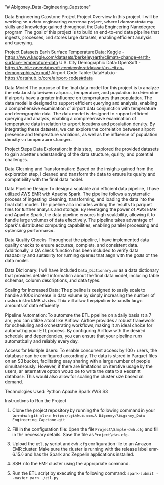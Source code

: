 "# Abigoney_Data-Engineering_Capstone" 

Data Engineering Capstone Project
Project Overview
In this project, I will be working on a data engineering capstone project, where I demonstrate my skills and knowledge gained throughout the Data Engineering Nanodegree program. The goal of this project is to build an end-to-end data pipeline that ingests, processes, and stores large datasets, enabling efficient analysis and querying.

Project Datasets
Earth Surface Temperature Data: Kaggle - https://www.kaggle.com/datasets/berkeleyearth/climate-change-earth-surface-temperature-data
U.S. City Demographic Data: OpenSoft - https://public.opendatasoft.com/explore/dataset/us-cities-demographics/export/
Airport Code Table: DataHub.io - https://datahub.io/core/airport-codes#data

Data Model
The purpose of the final data model for this project is to analyze the relationship between airports, temperature, and population to determine if airports have a greater influence on temperatures than population. The data model is designed to support efficient querying and analysis, enabling a comprehensive examination of airport data conjunction with temperature and demographic data.
The data model is designed to support efficient querying and analysis, enabling a comprehensive examination of temperature data in relation to airport locations and population density. By integrating these datasets, we can explore the correlation between airport presence and temperature variations, as well as the influence of population density on temperature changes.

Project Steps
Data Exploration: In this step, I explored the provided datasets to gain a better understanding of the data structure, quality, and potential challenges.

Data Cleaning and Transformation: Based on the insights gained from the exploration step, I cleaned and transform the data to ensure its quality and compatibility with the final data model.

Data Pipeline Design: To design a scalable and efficient data pipeline, I have utilized AWS EMR with Apache Spark. The pipeline follows a systematic process of ingesting, cleaning, transforming, and loading the data into the final data model. The pipeline also includes writing the results to parquet files for further analysis and storage.
By leveraging the power of AWS EMR and Apache Spark, the data pipeline ensures high scalability, allowing it to handle large volumes of data effectively. The pipeline takes advantage of Spark's distributed computing capabilities, enabling parallel processing and optimizing performance.

Data Quality Checks: Throughout the pipeline, I have implemented data quality checks to ensure accurate, complete, and consistent data. Additionally, a QA check function has been included to verify data readability and suitability for running queries that align with the goals of the data model.

Data Dictionary: I will have included `Data_Dictionary.md` as a data dictionary that provides detailed information about the final data model, including table schemas, column descriptions, and data types.

Scaling for Increased Data: The pipeline is designed to easily scale to handle a 100x increase in data volume by simply increasing the number of nodes in the EMR cluster. This will allow the pipeline to handle larger amounts of data efficiently

Pipeline Automation: To automate the ETL pipeline on a daily basis at a 7 am, you can utilize a tool like Airflow. Airflow provides a robust framework for scheduling and orchestrating workflows, making it an ideal choice for automating your ETL process. By configuring Airflow with the desired schedule and dependencies, you can ensure that your pipeline runs automatically and reliably every day.

Access for Multiple Users: To enable concurrent access by 100+ users, the database can be configured accordingly. The data is stored in Parquet files on an S3 bucket, facilitating easy sharing with a large number of people simultaneously. However, if there are limitations on iterative usage by the users, an alternative option would be to write the data to a Redshift database. This would also allow for scaling the cluster size based on demand.

Technologies Used:
Python
Apache Spark
AWS S3



Instructions to Run the Project
1.  Clone the project repository by running the following command in your terminal:
    `git clone https://github.com/A-Bigoney/Abigoney_Data-Engineering_Capstone.git`

2.  Fill in the configuration file:
    Open the file `Project\Sample-dwh.cfg` and fill in the necessary details. Save the file as `Project\dwh.cfg`.

3.  Upload the `etl.py` script and `dwh.cfg` configuration file to an Amazon EMR cluster. Make sure the cluster is running with the release label emr-6.15.0 and has the Spark and Zeppelin applications installed.

4.  SSH into the EMR cluster using the appropriate command.

5.  Run the ETL script by executing the following command:
    `spark-submit --master yarn ./etl.py`
